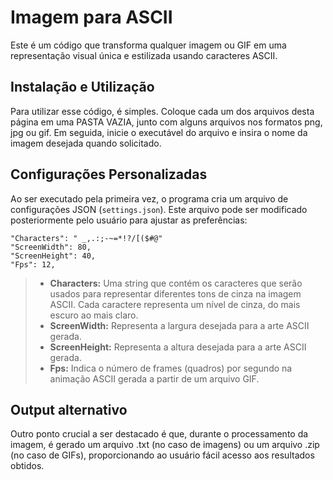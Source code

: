 # Imagem para ASCII
Este é um código que transforma qualquer imagem ou GIF em uma representação visual única e estilizada usando caracteres ASCII.

## Instalação e Utilização
Para utilizar esse código, é simples. Coloque cada um dos arquivos desta página em uma PASTA VAZIA, junto com alguns arquivos nos formatos png, jpg ou gif. Em seguida, inicie o executável do arquivo e insira o nome da imagem desejada quando solicitado.

## Configurações Personalizadas
Ao ser executado pela primeira vez, o programa cria um arquivo de configurações JSON (`settings.json`). Este arquivo pode ser modificado posteriormente pelo usuário para ajustar as preferências:

```
"Characters": " _,.:;-~=*!?/[($#@"
"ScreenWidth": 80,
"ScreenHeight": 40,
"Fps": 12,
```
> - **Characters:** Uma string que contém os caracteres que serão usados para representar diferentes tons de cinza na imagem ASCII. Cada caractere representa um nível de cinza, do mais escuro ao mais claro. <br />
> - **ScreenWidth:** Representa a largura desejada para a arte ASCII gerada. <br />
> - **ScreenHeight:** Representa a altura desejada para a arte ASCII gerada. <br />
> - **Fps:** Indica o número de frames (quadros) por segundo na animação ASCII gerada a partir de um arquivo GIF. <br />

## Output alternativo
Outro ponto crucial a ser destacado é que, durante o processamento da imagem, é gerado um arquivo .txt (no caso de imagens) ou um arquivo .zip (no caso de GIFs), proporcionando ao usuário fácil acesso aos resultados obtidos.

